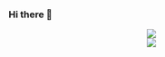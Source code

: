 ### Hi there 👋

<div align="center"> <img src="https://activity-graph.herokuapp.com/graph?username=wemsx&theme=xcode" /> </div>


<div align="center"> <img src="https://github-readme-stats.vercel.app/api/top-langs/?username=wemsx&hide_title=true&hide_border=true&layout=compact&langs_count=6&text_color=000&icon_color=fff&bg_color=0,52fa5a,4dfcff,c64dff&theme=graywhite" /> </div>
